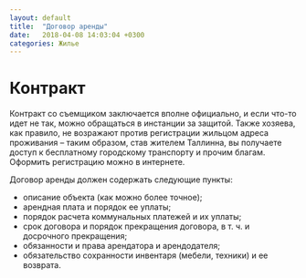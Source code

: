 ```yaml
---
layout: default
title:  "Договор аренды"
date:   2018-04-08 14:03:04 +0300
categories: Жилье
---
```

# Контракт

Контракт со съемщиком заключается вполне официально, и если что-то идет не так, можно обращаться в инстанции за защитой. Также хозяева, как правило, не возражают против регистрации жильцом адреса проживания – таким образом, став жителем Таллинна, вы получаете доступ к бесплатному городскому транспорту и прочим благам. Оформить регистрацию можно в интернете.



Договор аренды должен содержать следующие пункты:

* описание объекта (как можно более точное);
* арендная плата и порядок ее уплаты;
* порядок расчета коммунальных платежей и их уплаты;
* срок договора и порядок прекращения договора, в т. ч. и досрочного прекращения;
* обязанности и права арендатора и арендодателя;
* обязательство сохранности инвентаря (мебели, техники) и ее возврата.
